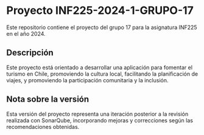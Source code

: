 # Proyecto INF225-2024-1-GRUPO-17

Este repositorio contiene el proyecto del grupo 17 para la asignatura INF225 en el año 2024.

## Descripción

Este proyecto está orientado a desarrollar una aplicación para fomentar el turismo en Chile, promoviendo la cultura local, facilitando la planificación de viajes, y promoviendo la participación comunitaria y la inclusión.

## Nota sobre la versión

Esta versión del proyecto representa una iteración posterior a la revisión realizada con SonarQube, incorporando mejoras y correcciones según las recomendaciones obtenidas.

